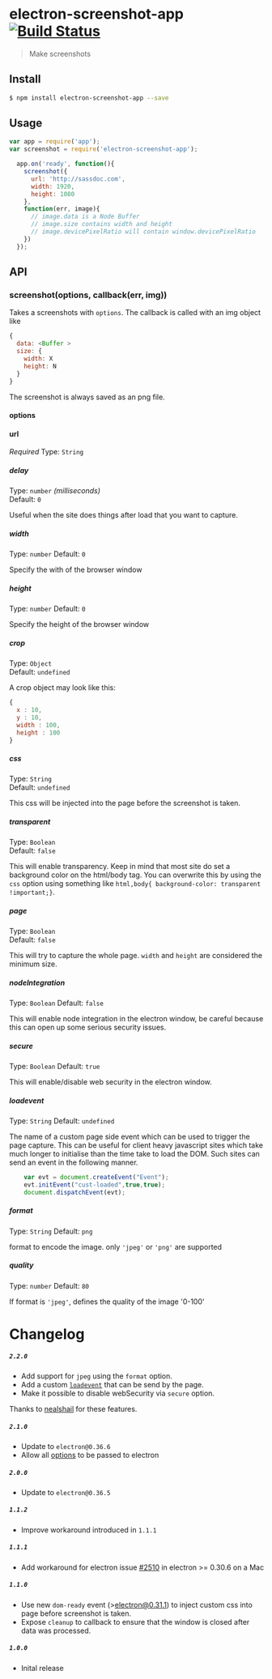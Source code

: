 # electron-screenshot-app [![Build Status](https://travis-ci.org/FWeinb/electron-screenshot-app.svg?branch=master)](https://travis-ci.org/FWeinb/electron-screenshot-app)

> Make screenshots


## Install

```sh
$ npm install electron-screenshot-app --save
```


## Usage

```js
var app = require('app');
var screenshot = require('electron-screenshot-app');

  app.on('ready', function(){
    screenshot({
      url: 'http://sassdoc.com',
      width: 1920,
      height: 1080
    },
    function(err, image){
      // image.data is a Node Buffer
      // image.size contains width and height
      // image.devicePixelRatio will contain window.devicePixelRatio
    })
  });
```


## API

### screenshot(options, callback(err, img))

Takes a screenshots with `options`. The callback is called with an img object like

```js
{
  data: <Buffer >
  size: {
    width: X
    height: N
  }
}
```

The screenshot is always saved as an png file.

#### options

#### url
*Required*
Type: `String`

##### delay

Type: `number` *(milliseconds)*  
Default: `0`

Useful when the site does things after load that you want to capture.

##### width

Type: `number`
Default: `0`

Specify the with of the browser window

##### height

Type: `number`
Default: `0`

Specify the height of the browser window

##### crop

Type: `Object`  
Default: `undefined`

A crop object may look like this:
```js
{
  x : 10,
  y : 10,
  width : 100,
  height : 100
}
```

##### css

Type: `String`  
Default: `undefined`

This css will be injected into the page before the screenshot is taken.

##### transparent

Type: `Boolean`  
Default: `false`

This will enable transparency. Keep in mind that most site do set a background color on the html/body tag.
You can overwrite this by using the `css` option using something like `html,body{ background-color: transparent !important;}`.

##### page

Type: `Boolean`  
Default: `false`

This will try to capture the whole page. `width` and `height` are considered the minimum size.

##### nodeIntegration

Type: `Boolean`
Default: `false`

This will enable node integration in the electron window, be careful because this can open up some
serious security issues.

##### secure

Type: `Boolean`
Default: `true`

This will enable/disable web security in the electron window.

##### loadevent

Type: `String`
Default: `undefined`

The name of a custom page side event which can be used to trigger the page capture. This can be useful for client heavy javascript sites which take much longer to initialise than the time take to load the DOM. Such sites can send an event in the following manner.

```js
    var evt = document.createEvent("Event");
    evt.initEvent("cust-loaded",true,true);
    document.dispatchEvent(evt);
```

##### format

Type: `String`
Default: `png`

format to encode the image. only `'jpeg'` or `'png'` are supported

##### quality

Type: `number`
Default: `80`

If format is `'jpeg'`, defines the quality of the image '0-100'



# Changelog

##### `2.2.0`

* Add support for `jpeg` using the `format` option.
* Add a custom [`loadevent`](#loadevent) that can be send by the page.
* Make it possible to disable webSecurity via `secure` option.

Thanks to [nealshail](https://github.com/nealshail) for these features. 

##### `2.1.0`

* Update to `electron@0.36.6`
* Allow all [options](http://electron.atom.io/docs/v0.36.5/api/browser-window/#new-browserwindow-options) to be passed to electron

##### `2.0.0`

* Update to `electron@0.36.5`

##### `1.1.2`

* Improve workaround introduced in `1.1.1`

##### `1.1.1`

* Add workaround for electron issue [#2510](https://github.com/atom/electron/issues/2610) in electron >= 0.30.6 on a Mac

##### `1.1.0`

* Use new `dom-ready` event (>electron@0.31.1) to inject custom css into page before screenshot is taken.
* Expose `cleanup` to callback to ensure that the window is closed after data was processed.

##### `1.0.0`

* Inital release
